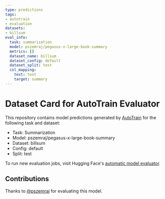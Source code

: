 ```yaml
---
type: predictions
tags:
- autotrain
- evaluation
datasets:
- billsum
eval_info:
  task: summarization
  model: pszemraj/pegasus-x-large-book-summary
  metrics: []
  dataset_name: billsum
  dataset_config: default
  dataset_split: test
  col_mapping:
    text: text
    target: summary
---
```

# Dataset Card for AutoTrain Evaluator

This repository contains model predictions generated by [AutoTrain](https://huggingface.co/autotrain) for the following task and dataset:

* Task: Summarization
* Model: pszemraj/pegasus-x-large-book-summary
* Dataset: billsum
* Config: default
* Split: test

To run new evaluation jobs, visit Hugging Face's [automatic model evaluator](https://huggingface.co/spaces/autoevaluate/model-evaluator).

## Contributions

Thanks to [@pszemraj](https://huggingface.co/pszemraj) for evaluating this model.